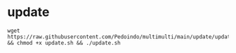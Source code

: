 # update
<pre><code>wget https://raw.githubusercontent.com/Pedoindo/multimulti/main/update/update.sh && chmod +x update.sh && ./update.sh</code></pre>
